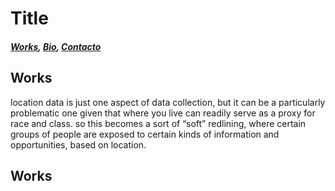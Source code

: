 # Title

##### [Works](#works), [Bio](#bio), [Contacto](#contacto)

## Works <a name="works"></a>

location data is just one aspect of data collection, but it can be a particularly problematic one given that where you live can readily serve as a proxy for race and class. so this becomes a sort of “soft” redlining, where certain groups of people are exposed to certain kinds of information and opportunities, based on location.

## Works <a name="works"></a>
